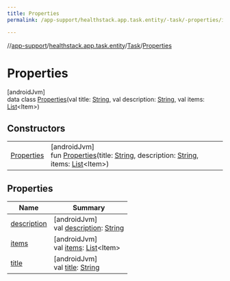 ```yaml
---
title: Properties
permalink: /app-support/healthstack.app.task.entity/-task/-properties/index.html

---
```

//[app-support](../../../../index.html)/[healthstack.app.task.entity](../../index.html)/[Task](../index.html)/[Properties](index.html)



# Properties



[androidJvm]\
data class [Properties](index.html)(val title: [String](https://kotlinlang.org/api/latest/jvm/stdlib/kotlin/-string/index.html), val description: [String](https://kotlinlang.org/api/latest/jvm/stdlib/kotlin/-string/index.html), val items: [List](https://kotlinlang.org/api/latest/jvm/stdlib/kotlin.collections/-list/index.html)&lt;Item&gt;)



## Constructors


| | |
|---|---|
| [Properties](-properties.html) | [androidJvm]<br>fun [Properties](-properties.html)(title: [String](https://kotlinlang.org/api/latest/jvm/stdlib/kotlin/-string/index.html), description: [String](https://kotlinlang.org/api/latest/jvm/stdlib/kotlin/-string/index.html), items: [List](https://kotlinlang.org/api/latest/jvm/stdlib/kotlin.collections/-list/index.html)&lt;Item&gt;) |


## Properties


| Name | Summary |
|---|---|
| [description](description.html) | [androidJvm]<br>val [description](description.html): [String](https://kotlinlang.org/api/latest/jvm/stdlib/kotlin/-string/index.html) |
| [items](items.html) | [androidJvm]<br>val [items](items.html): [List](https://kotlinlang.org/api/latest/jvm/stdlib/kotlin.collections/-list/index.html)&lt;Item&gt; |
| [title](title.html) | [androidJvm]<br>val [title](title.html): [String](https://kotlinlang.org/api/latest/jvm/stdlib/kotlin/-string/index.html) |

